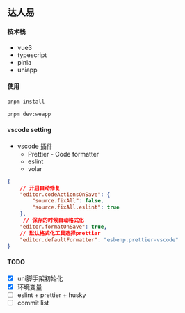 ## 达人易

#### 技术栈
+ vue3
+ typescript
+ pinia
+ uniapp

#### 使用
```bash
pnpm install

pnpm dev:weapp
```

#### vscode setting
+ vscode 插件
    - Prettier - Code formatter
    - eslint
    - volar

```json
{
    // 开启自动修复
    "editor.codeActionsOnSave": {
        "source.fixAll": false,
        "source.fixAll.eslint": true
    },
     // 保存的时候自动格式化
    "editor.formatOnSave": true,
    // 默认格式化工具选择prettier
    "editor.defaultFormatter": "esbenp.prettier-vscode"
}
```

#### TODO
- [x] uni脚手架初始化
- [x] 环境变量
- [ ] eslint + prettier + husky
- [ ] commit list